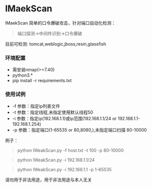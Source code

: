 # lMaekScan

lMaekScan 简单的口令爆破攻击，针对端口自动化检测：
>端口探测->中间件识别->口令爆破

目前可检测: tomcat,weblogic,jboss,resin,glassfish

### 环境配置
- 需安装nmap(>=7.40)
- python3.*
- pip install -r requirements.txt

### 使用试例
- -f 参数：指定ip列表文件
- -t 参数：指定线程,未指定使用默认线程50
- -i 参数：指定ip(192.168.1.1)或ip范围(192.168.1.1/24 or 192.168.1.1-192.168.1.254)
- -p 参数：指定端口(1-65535 or 80,8080,),未指定端口扫描 80-10000

例子：
> python lWeakScan.py -f host.txt -t 100 -p 80-10000

> python lWeakScan.py -i 192.168.1.1/24

> python lWeakScan.py -i 192.168.1.1  -p 1-65535

请勿用于非法用途，用于非法用途与本人无关